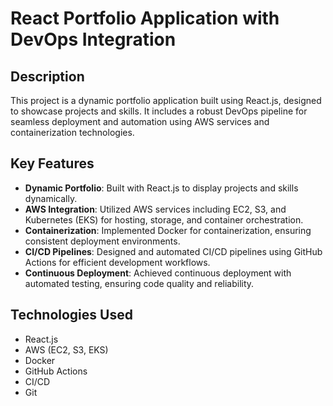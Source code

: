 # React Portfolio Application with DevOps Integration

## Description

This project is a dynamic portfolio application built using React.js, designed to showcase projects and skills. It includes a robust DevOps pipeline for seamless deployment and automation using AWS services and containerization technologies.

## Key Features

- **Dynamic Portfolio**: Built with React.js to display projects and skills dynamically.
- **AWS Integration**: Utilized AWS services including EC2, S3, and Kubernetes (EKS) for hosting, storage, and container orchestration.
- **Containerization**: Implemented Docker for containerization, ensuring consistent deployment environments.
- **CI/CD Pipelines**: Designed and automated CI/CD pipelines using GitHub Actions for efficient development workflows.
- **Continuous Deployment**: Achieved continuous deployment with automated testing, ensuring code quality and reliability.

## Technologies Used

- React.js
- AWS (EC2, S3, EKS)
- Docker
- GitHub Actions
- CI/CD
- Git
